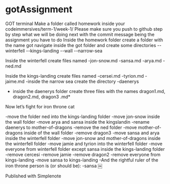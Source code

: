 # gotAssignment

GOT terminal
Make a folder called homework inside your codeimmersives/term-1/week-1/
Please make sure you push to github step by step what we will be doing next with the commit message being the assignment you have to do Inside the homework folder create a folder with the name got
navigate inside the got folder and create some directories
--winterfell
--kings-landing
--wall
--narrow-sea

Inside the winterfell create files named
-jon-snow.md
-sansa.md
-arya.md
-ned.md

Inside the kings-landing create files named
-cersei.md
-tyrion.md
-jaime.md
-inside the narrow sea create the directory
-daenerys

* inside the daenerys folder create three files with the names dragon1.md, dragon2.md, dragon3 .md*

Now let’s fight for iron throne
cat

-move the folder ned into the kings-landing folder
-move jon-snow inside the wall folder
-move arya and sansa inside the kingslandin
-rename daenerys to mother-of-dragons
-remove the ned folder
-move mother-of-dragons inside of the wall folder
-remove dragon3
-move sansa and arya inside the winterfell folder
-move jon-snow and mother-of-dragons inside the winterfell folder
-move jamie and tyrion into the winterfell folder
-move everyone from winterfell folder except sansa inside the kings-landing folder
-remove cercesi
-remove jamie
-remove dragon2
-remove everyone from kings-landing
-move sansa to kings-landing
-And the rightful ruler of the iron throne person is (or should be):
-sansa ￼

Published with Simplenote

